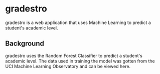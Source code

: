 # gradestro
gradestro is a web application that uses Machine Learning to predict a student's academic level.

## Background
gradestro uses the Random Forest Classifier to predict a student's academic level. The data used in training the model was gotten from the UCI Machine Learning Observatory and can be viewed here.
